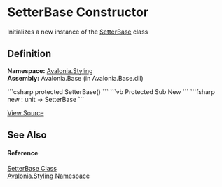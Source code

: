 # SetterBase Constructor


Initializes a new instance of the <a href="T_Avalonia_Styling_SetterBase">SetterBase</a> class



## Definition
**Namespace:** <a href="N_Avalonia_Styling">Avalonia.Styling</a>  
**Assembly:** Avalonia.Base (in Avalonia.Base.dll)

<Tabs groupId="api-code-preview">
<TabItem value="csharp" label="C#">
```csharp
protected SetterBase()
```
</TabItem>
<TabItem value="vb" label="VB">
```vb
Protected Sub New
```
</TabItem>
<TabItem value="fsharp" label="F#">
```fsharp
new : unit -> SetterBase
```
</TabItem>
</Tabs>



<a href="https://github.com/AvaloniaUI/Avalonia/tree/master/src/Avalonia.Base/Styling/SetterBase.cs" title="View the source code">View Source</a>



## See Also


#### Reference
<a href="T_Avalonia_Styling_SetterBase">SetterBase Class</a>  
<a href="N_Avalonia_Styling">Avalonia.Styling Namespace</a>  

